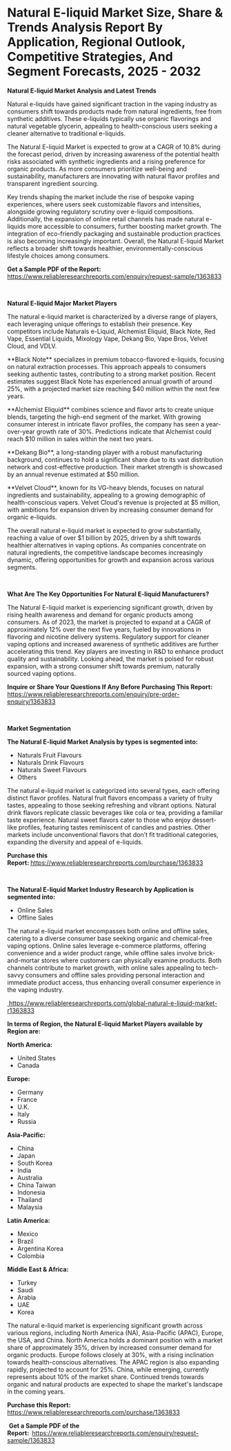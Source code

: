 <p><h1>Natural E-liquid Market Size, Share & Trends Analysis Report By Application, Regional Outlook, Competitive Strategies, And Segment Forecasts, 2025 - 2032</h1></p><p><strong>Natural E-liquid Market Analysis and Latest Trends</strong></p>
<p><p>Natural e-liquids have gained significant traction in the vaping industry as consumers shift towards products made from natural ingredients, free from synthetic additives. These e-liquids typically use organic flavorings and natural vegetable glycerin, appealing to health-conscious users seeking a cleaner alternative to traditional e-liquids. </p><p>The Natural E-liquid Market is expected to grow at a CAGR of 10.8% during the forecast period, driven by increasing awareness of the potential health risks associated with synthetic ingredients and a rising preference for organic products. As more consumers prioritize well-being and sustainability, manufacturers are innovating with natural flavor profiles and transparent ingredient sourcing.</p><p>Key trends shaping the market include the rise of bespoke vaping experiences, where users seek customizable flavors and intensities, alongside growing regulatory scrutiny over e-liquid compositions. Additionally, the expansion of online retail channels has made natural e-liquids more accessible to consumers, further boosting market growth. The integration of eco-friendly packaging and sustainable production practices is also becoming increasingly important. Overall, the Natural E-liquid Market reflects a broader shift towards healthier, environmentally-conscious lifestyle choices among consumers.</p></p>
<p><strong>Get a Sample PDF of the Report:&nbsp;</strong> <a href="https://www.reliableresearchreports.com/enquiry/request-sample/1363833?utm_campaign=3126&utm_medium=2&utm_source=Github&utm_content=ia&utm_term=15042025&utm_id=natural-e-liquid">https://www.reliableresearchreports.com/enquiry/request-sample/1363833</a></p>
<p>&nbsp;</p>
<p><strong>Natural E-liquid Major Market Players</strong></p>
<p><p>The natural e-liquid market is characterized by a diverse range of players, each leveraging unique offerings to establish their presence. Key competitors include Naturals e-Liquid, Alchemist Eliquid, Black Note, Red Vape, Essential Liquids, Mixology Vape, Dekang Bio, Vape Bros, Velvet Cloud, and VDLV.</p><p>**Black Note** specializes in premium tobacco-flavored e-liquids, focusing on natural extraction processes. This approach appeals to consumers seeking authentic tastes, contributing to a strong market position. Recent estimates suggest Black Note has experienced annual growth of around 25%, with a projected market size reaching $40 million within the next few years.</p><p>**Alchemist Eliquid** combines science and flavor arts to create unique blends, targeting the high-end segment of the market. With growing consumer interest in intricate flavor profiles, the company has seen a year-over-year growth rate of 30%. Predictions indicate that Alchemist could reach $10 million in sales within the next two years.</p><p>**Dekang Bio**, a long-standing player with a robust manufacturing background, continues to hold a significant share due to its vast distribution network and cost-effective production. Their market strength is showcased by an annual revenue estimated at $50 million.</p><p>**Velvet Cloud**, known for its VG-heavy blends, focuses on natural ingredients and sustainability, appealing to a growing demographic of health-conscious vapers. Velvet Cloud's revenue is projected at $5 million, with ambitions for expansion driven by increasing consumer demand for organic e-liquids.</p><p>The overall natural e-liquid market is expected to grow substantially, reaching a value of over $1 billion by 2025, driven by a shift towards healthier alternatives in vaping options. As companies concentrate on natural ingredients, the competitive landscape becomes increasingly dynamic, offering opportunities for growth and expansion across various segments.</p></p>
<p>&nbsp;</p>
<p><strong>What Are The Key Opportunities For Natural E-liquid Manufacturers?</strong></p>
<p><p>The Natural E-liquid market is experiencing significant growth, driven by rising health awareness and demand for organic products among consumers. As of 2023, the market is projected to expand at a CAGR of approximately 12% over the next five years, fueled by innovations in flavoring and nicotine delivery systems. Regulatory support for cleaner vaping options and increased awareness of synthetic additives are further accelerating this trend. Key players are investing in R&D to enhance product quality and sustainability. Looking ahead, the market is poised for robust expansion, with a strong consumer shift towards premium, naturally sourced vaping options.</p></p>
<p><strong>Inquire or Share Your Questions If Any Before Purchasing This Report:</strong> <a href="https://www.reliableresearchreports.com/enquiry/pre-order-enquiry/1363833?utm_campaign=3126&utm_medium=2&utm_source=Github&utm_content=ia&utm_term=15042025&utm_id=natural-e-liquid">https://www.reliableresearchreports.com/enquiry/pre-order-enquiry/1363833</a></p>
<p>&nbsp;</p>
<p><strong>Market Segmentation</strong></p>
<p><strong>The Natural E-liquid Market Analysis by types is segmented into:</strong></p>
<p><ul><li>Naturals Fruit Flavours</li><li>Naturals Drink Flavours</li><li>Naturals Sweet Flavours</li><li>Others</li></ul></p>
<p><p>The natural e-liquid market is categorized into several types, each offering distinct flavor profiles. Natural fruit flavors encompass a variety of fruity tastes, appealing to those seeking refreshing and vibrant options. Natural drink flavors replicate classic beverages like cola or tea, providing a familiar taste experience. Natural sweet flavors cater to those who enjoy dessert-like profiles, featuring tastes reminiscent of candies and pastries. Other markets include unconventional flavors that don’t fit traditional categories, expanding the diversity and appeal of e-liquids.</p></p>
<p><strong>Purchase this Report:&nbsp;</strong><a href="https://www.reliableresearchreports.com/purchase/1363833?utm_campaign=3126&utm_medium=2&utm_source=Github&utm_content=ia&utm_term=15042025&utm_id=natural-e-liquid">https://www.reliableresearchreports.com/purchase/1363833</a></p>
<p>&nbsp;</p>
<p><strong>The Natural E-liquid Market Industry Research by Application is segmented into:</strong></p>
<p><ul><li>Online Sales</li><li>Offline Sales</li></ul></p>
<p><p>The natural e-liquid market encompasses both online and offline sales, catering to a diverse consumer base seeking organic and chemical-free vaping options. Online sales leverage e-commerce platforms, offering convenience and a wider product range, while offline sales involve brick-and-mortar stores where customers can physically examine products. Both channels contribute to market growth, with online sales appealing to tech-savvy consumers and offline sales providing personal interaction and immediate product access, thus enhancing overall consumer experience in the vaping industry.</p></p>
<p><a href="https://www.reliableresearchreports.com/global-natural-e-liquid-market-r1363833?utm_campaign=3126&utm_medium=2&utm_source=Github&utm_content=ia&utm_term=15042025&utm_id=natural-e-liquid">&nbsp;https://www.reliableresearchreports.com/global-natural-e-liquid-market-r1363833</a></p>
<p><strong>In terms of Region, the Natural E-liquid Market Players available by Region are:</strong></p>
<p>
    <p> <strong> North America: </strong>
        <ul>
            <li>United States</li>
            <li>Canada</li>
        </ul>
        </p> 
    <p> <strong> Europe: </strong>
        <ul>
            <li>Germany</li>
            <li>France</li>
            <li>U.K.</li>
            <li>Italy</li>
            <li>Russia</li>
        </ul>
        </p> 
    <p> <strong> Asia-Pacific: </strong>
        <ul>
            <li>China</li>
            <li>Japan</li>
            <li>South Korea</li>
            <li>India</li>
            <li>Australia</li>
            <li>China Taiwan</li>
            <li>Indonesia</li>
            <li>Thailand</li>
            <li>Malaysia</li>
        </ul>
        </p> 
    <p> <strong> Latin America: </strong>
        <ul>
            <li>Mexico</li>
            <li>Brazil</li>
            <li>Argentina Korea</li>
            <li>Colombia</li>
        </ul>
        </p> 
    <p> <strong> Middle East & Africa: </strong>
        <ul>
            <li>Turkey</li>
            <li>Saudi</li>
            <li>Arabia</li>
            <li>UAE</li>
            <li>Korea</li>
        </ul>
    </p>
    </p>
<p><p>The natural e-liquid market is experiencing significant growth across various regions, including North America (NA), Asia-Pacific (APAC), Europe, the USA, and China. North America holds a dominant position with a market share of approximately 35%, driven by increased consumer demand for organic products. Europe follows closely at 30%, with a rising inclination towards health-conscious alternatives. The APAC region is also expanding rapidly, projected to account for 25%. China, while emerging, currently represents about 10% of the market share. Continued trends towards organic and natural products are expected to shape the market's landscape in the coming years.</p></p>
<p><strong>Purchase this Report: </strong><a href="https://www.reliableresearchreports.com/purchase/1363833?utm_campaign=3126&utm_medium=2&utm_source=Github&utm_content=ia&utm_term=15042025&utm_id=natural-e-liquid">https://www.reliableresearchreports.com/purchase/1363833</a></p>
<p>&nbsp;<strong>Get a Sample PDF of the Report:&nbsp;&nbsp;</strong><a href="https://www.reliableresearchreports.com/enquiry/request-sample/1363833?utm_campaign=3126&utm_medium=2&utm_source=Github&utm_content=ia&utm_term=15042025&utm_id=natural-e-liquid">https://www.reliableresearchreports.com/enquiry/request-sample/1363833</a></p>
<p><strong></strong></p>
<p><p></p><p></p><p></p></p>